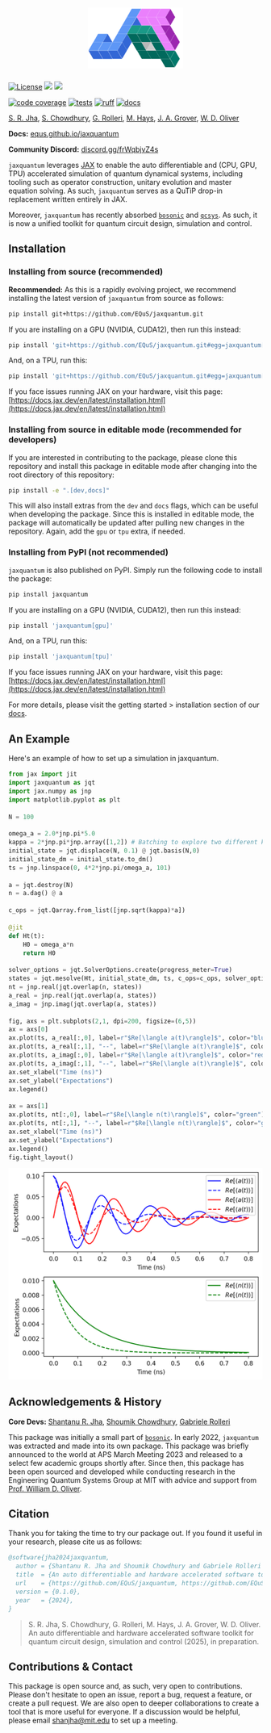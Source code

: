 <h1 align="center">
    <img src="https://github.com/EQuS/jaxquantum/raw/main/docs/assets/logo.png" height="120" alt="jaxquantum logo">
</h1>


[![License](https://img.shields.io/github/license/EQuS/jaxquantum.svg?style=popout-square)](https://opensource.org/license/apache-2-0) [![](https://img.shields.io/github/release/EQuS/jaxquantum.svg?style=popout-square)](https://github.com/EQuS/jaxquantum/releases) [![](https://img.shields.io/pypi/dm/jaxquantum.svg?style=popout-square)](https://pypi.org/project/jaxquantum/) 

[![code coverage](https://jaxquantum.org/test-results/coverage.svg?raw=true)](https://jaxquantum.org/test-results/cov_html/) [![tests](https://github.com/EQuS/jaxquantum/actions/workflows/pytest.yml/badge.svg)](https://github.com/EQuS/jaxquantum/actions/workflows/pytest.yml) [![ruff](https://github.com/EQuS/jaxquantum/actions/workflows/ruff.yml/badge.svg)](https://github.com/EQuS/jaxquantum/actions/workflows/ruff.yml) [![docs](https://github.com/EQuS/jaxquantum/actions/workflows/docs.yml/badge.svg)](https://github.com/EQuS/jaxquantum/actions/workflows/docs.yml) 

[S. R. Jha](https://github.com/Phionx), [S. Chowdhury](https://github.com/shoumikdc), [G. Rolleri](https://github.com/GabrieleRolleri), [M. Hays](https://scholar.google.com/citations?user=06z0MjwAAAAJ), [J. A. Grover](https://scholar.google.com/citations?user=igewch8AAAAJ), [W. D. Oliver](https://scholar.google.com/citations?user=4vNbnqcAAAAJ&hl=en)

**Docs:** [equs.github.io/jaxquantum](https://equs.github.io/jaxquantum)

**Community Discord:** [discord.gg/frWqbjvZ4s](https://discord.gg/frWqbjvZ4s)

`jaxquantum` leverages [JAX](https://github.com/google/jax) to enable the auto differentiable and (CPU, GPU, TPU) accelerated simulation of quantum dynamical systems, including tooling such as operator construction, unitary evolution and master equation solving. As such, `jaxquantum` serves as a QuTiP drop-in replacement written entirely in JAX.

Moreover, `jaxquantum` has recently absorbed [`bosonic`](https://github.com/EQuS/bosonic) and [`qcsys`](https://github.com/EQuS/qcsys). As such, it is now a unified toolkit for quantum circuit design, simulation and control. 


## Installation


### Installing from source (recommended)

**Recommended:** As this is a rapidly evolving project, we recommend installing the latest version of `jaxquantum` from source as follows:
```bash
pip install git+https://github.com/EQuS/jaxquantum.git
```

If you are installing on a GPU (NVIDIA, CUDA12), then run this instead:
```bash
pip install 'git+https://github.com/EQuS/jaxquantum.git#egg=jaxquantum[gpu]'
```

And, on a TPU, run this:
```bash
pip install 'git+https://github.com/EQuS/jaxquantum.git#egg=jaxquantum[tpu]'
```

If you face issues running JAX on your hardware, visit this page: [https://docs.jax.dev/en/latest/installation.html](https://docs.jax.dev/en/latest/installation.html)


### Installing from source in editable mode (recommended for developers)

If you are interested in contributing to the package, please clone this repository and install this package in editable mode after changing into the root directory of this repository:
```bash
pip install -e ".[dev,docs]"
```
This will also install extras from the `dev` and `docs` flags, which can be useful when developing the package. Since this is installed in editable mode, the package will automatically be updated after pulling new changes in the repository. Again, add the `gpu` or `tpu` extra, if needed.

### Installing from PyPI (not recommended)

`jaxquantum` is also published on PyPI. Simply run the following code to install the package:

```bash
pip install jaxquantum
```

If you are installing on a GPU (NVIDIA, CUDA12), then run this instead:
```bash
pip install 'jaxquantum[gpu]'
```

And, on a TPU, run this:
```bash
pip install 'jaxquantum[tpu]'
```

If you face issues running JAX on your hardware, visit this page: [https://docs.jax.dev/en/latest/installation.html](https://docs.jax.dev/en/latest/installation.html)


For more details, please visit the getting started > installation section of our [docs](https://equs.github.io/jaxquantum/getting_started/installation.html).

## An Example

Here's an example of how to set up a simulation in jaxquantum.

```python
from jax import jit
import jaxquantum as jqt 
import jax.numpy as jnp
import matplotlib.pyplot as plt

N = 100

omega_a = 2.0*jnp.pi*5.0
kappa = 2*jnp.pi*jnp.array([1,2]) # Batching to explore two different kappa values!
initial_state = jqt.displace(N, 0.1) @ jqt.basis(N,0)
initial_state_dm = initial_state.to_dm()
ts = jnp.linspace(0, 4*2*jnp.pi/omega_a, 101)

a = jqt.destroy(N)
n = a.dag() @ a

c_ops = jqt.Qarray.from_list([jnp.sqrt(kappa)*a])

@jit
def Ht(t):
    H0 = omega_a*n
    return H0

solver_options = jqt.SolverOptions.create(progress_meter=True)
states = jqt.mesolve(Ht, initial_state_dm, ts, c_ops=c_ops, solver_options=solver_options) 
nt = jnp.real(jqt.overlap(n, states))
a_real = jnp.real(jqt.overlap(a, states))
a_imag = jnp.imag(jqt.overlap(a, states))

fig, axs = plt.subplots(2,1, dpi=200, figsize=(6,5))
ax = axs[0]
ax.plot(ts, a_real[:,0], label=r"$Re[\langle a(t)\rangle]$", color="blue") # Batch kappa value 0
ax.plot(ts, a_real[:,1], "--", label=r"$Re[\langle a(t)\rangle]$", color="blue") # Batch kappa value 1
ax.plot(ts, a_imag[:,0], label=r"$Re[\langle a(t)\rangle]$", color="red") # Batch kappa value 0
ax.plot(ts, a_imag[:,1], "--", label=r"$Re[\langle a(t)\rangle]$", color="red") # Batch kappa value 1
ax.set_xlabel("Time (ns)")
ax.set_ylabel("Expectations")
ax.legend()

ax = axs[1]
ax.plot(ts, nt[:,0], label=r"$Re[\langle n(t)\rangle]$", color="green") # Batch kappa value 0
ax.plot(ts, nt[:,1], "--", label=r"$Re[\langle n(t)\rangle]$", color="green") # Batch kappa value 1
ax.set_xlabel("Time (ns)")
ax.set_ylabel("Expectations")
ax.legend()
fig.tight_layout()
```
![Output of above code.](docs/assets/readme_demo.png)


## Acknowledgements & History

**Core Devs:** [Shantanu R. Jha](https://github.com/Phionx), [Shoumik Chowdhury](https://github.com/shoumikdc), [Gabriele Rolleri](https://github.com/GabrieleRolleri)


This package was initially a small part of [`bosonic`](https://github.com/EQuS/bosonic). In early 2022, `jaxquantum` was extracted and made into its own package. This package was briefly announced to the world at APS March Meeting 2023 and released to a select few academic groups shortly after. Since then, this package has been open sourced and developed while conducting research in the Engineering Quantum Systems Group at MIT with advice and support from [Prof. William D. Oliver](https://equs.mit.edu/william-d-oliver/). 

## Citation

Thank you for taking the time to try our package out. If you found it useful in your research, please cite us as follows:

```bibtex
@software{jha2024jaxquantum,
  author = {Shantanu R. Jha and Shoumik Chowdhury and Gabriele Rolleri and Max Hays and Jeff A. Grover and William D. Oliver},
  title  = {An auto differentiable and hardware accelerated software toolkit for quantum circuit design, simulation and control},
  url    = {https://github.com/EQuS/jaxquantum, https://github.com/EQuS/bosonic, https://github.com/EQuS/qcsys},
  version = {0.1.0},
  year   = {2024},
}
```
> S. R. Jha, S. Chowdhury, G. Rolleri, M. Hays, J. A. Grover, W. D. Oliver. An auto differentiable and hardware accelerated software toolkit for quantum circuit design, simulation and control (2025), in preparation.


## Contributions & Contact

This package is open source and, as such, very open to contributions. Please don't hesitate to open an issue, report a bug, request a feature, or create a pull request. We are also open to deeper collaborations to create a tool that is more useful for everyone. If a discussion would be helpful, please email [shanjha@mit.edu](mailto:shanjha@mit.edu) to set up a meeting. 
